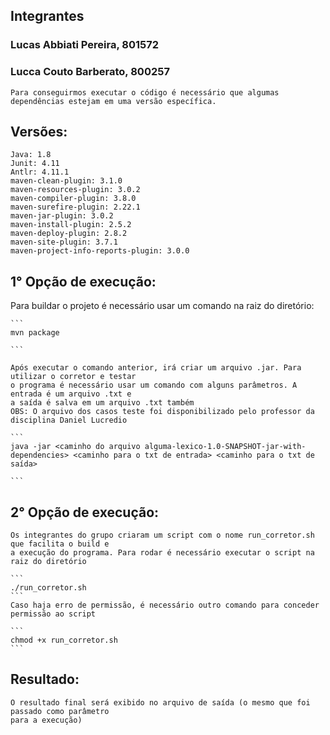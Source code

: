 ## Integrantes

### Lucas Abbiati Pereira, 801572
### Lucca Couto Barberato, 800257
    Para conseguirmos executar o código é necessário que algumas dependências estejam em uma versão específica.
## Versões:
    Java: 1.8
    Junit: 4.11
    Antlr: 4.11.1
    maven-clean-plugin: 3.1.0
    maven-resources-plugin: 3.0.2
    maven-compiler-plugin: 3.8.0
    maven-surefire-plugin: 2.22.1
    maven-jar-plugin: 3.0.2
    maven-install-plugin: 2.5.2
    maven-deploy-plugin: 2.8.2
    maven-site-plugin: 3.7.1
    maven-project-info-reports-plugin: 3.0.0
## 1° Opção de execução:
   Para buildar o projeto é necessário usar um comando na raiz do diretório:

    ```
    mvn package
    
    ```

    Após executar o comando anterior, irá criar um arquivo .jar. Para utilizar o corretor e testar 
    o programa é necessário usar um comando com alguns parâmetros. A entrada é um arquivo .txt e 
    a saída é salva em um arquivo .txt também
    OBS: O arquivo dos casos teste foi disponibilizado pelo professor da disciplina Daniel Lucredio

    ```
    java -jar <caminho do arquivo alguma-lexico-1.0-SNAPSHOT-jar-with-dependencies> <caminho para o txt de entrada> <caminho para o txt de saída>
    
    ```
## 2° Opção de execução:
    Os integrantes do grupo criaram um script com o nome run_corretor.sh que facilita o build e 
    a execução do programa. Para rodar é necessário executar o script na raiz do diretório

    ```
    ./run_corretor.sh
    ```
    Caso haja erro de permissão, é necessário outro comando para conceder permissão ao script

    ```
    chmod +x run_corretor.sh
    ```
## Resultado:
    O resultado final será exibido no arquivo de saída (o mesmo que foi passado como parâmetro 
    para a execução)
    